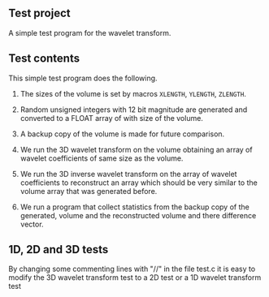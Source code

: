 Test project
----
A simple test program for the wavelet transform.

Test contents
----
This simple test program does the following.

1. The sizes of the volume is set by macros `XLENGTH`, `YLENGTH`, `ZLENGTH`.

2. Random unsigned integers with 12 bit magnitude are generated and converted to a FLOAT array of with size of the volume.
 
3. A backup copy of the volume is made for future comparison.

4. We run the 3D wavelet transform on the volume obtaining an array of wavelet coefficients of same size as the volume.

5. We run the 3D inverse wavelet transform on the array of wavelet coefficients to reconstruct an array which should be very similar to the volume array that was generated before.

6. We run a program that collect statistics from the backup copy of the generated, volume and the reconstructed volume and there difference vector. 

1D, 2D and 3D tests
----
By changing some commenting lines with "//" in the file test.c it is easy to modify the 3D wavelet transform test to a 2D test or a 1D wavelet transform test